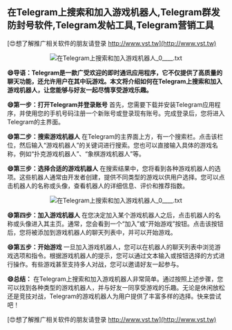 ## **在Telegram上搜索和加入游戏机器人,Telegram群发防封号软件,Telegram发帖工具,Telegram营销工具**

[😍想了解推广相关软件的朋友请登录 http://www.vst.tw](http://www.vst.tw)

 <center><img src="https://vst.tw/MP4/tuiguang/png/5.png" alt="在Telegram上搜索和加入游戏机器人_0____.txt"></center>

**😄导语：Telegram是一款广受欢迎的即时通讯应用程序，它不仅提供了高质量的聊天功能，还允许用户在其中玩游戏。本文将介绍如何在Telegram上搜索和加入游戏机器人，让您能够与好友一起尽情享受游戏乐趣。**

**😄第一步：打开Telegram并登录账号**
首先，您需要下载并安装Telegram应用程序，并使用您的手机号码注册一个新账号或登录现有账号。完成登录后，您将进入Telegram的主界面。

**😄第二步：搜索游戏机器人**
在Telegram的主界面上方，有一个搜索栏。点击该栏位，然后输入“游戏机器人”的关键词进行搜索。您也可以直接输入具体的游戏名称，例如“扑克游戏机器人”、“象棋游戏机器人”等。

**😄第三步：选择合适的游戏机器人**
在搜索结果中，您将看到各种游戏机器人的选项。这些机器人通常由开发者创建，提供不同类型的游戏以供用户选择。您可以点击机器人的名称或头像，查看机器人的详细信息、评价和推荐指数。

 <center><img src="https://vst.tw/MP4/tuiguang/png/6.png" alt="在Telegram上搜索和加入游戏机器人_0____.txt"></center>

**😄第四步：加入游戏机器人**
在您决定加入某个游戏机器人之后，点击机器人的名称或头像进入其主页。通常，您会看到一个“加入”或“开始游戏”按钮。点击该按钮后，您将被添加到游戏机器人的聊天列表中，并可以开始游戏。

**😄第五步：开始游戏**
一旦加入游戏机器人，您可以在机器人的聊天列表中浏览游戏选项和指令。根据游戏机器人的提示，您可以通过文本输入或按钮选择的方式进行操作。有些游戏甚至支持多人对战，您可以邀请好友一起参与。

**😄总结：**
在Telegram上搜索和加入游戏机器人非常简单。通过按照上述步骤，您可以找到各种类型的游戏机器人，并与好友一同享受游戏的乐趣。无论是休闲放松还是竞技对战，Telegram的游戏机器人为用户提供了丰富多样的选择。快来尝试吧！

[😍想了解推广相关软件的朋友请登录 http://www.vst.tw](http://www.vst.tw)



